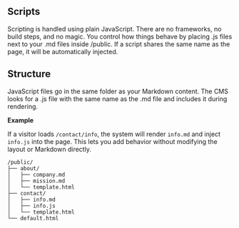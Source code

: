 ## Scripts

Scripting is handled using plain JavaScript. There are no frameworks, no build steps, and no magic. You control how things behave by placing .js files next to your .md files inside /public. If a script shares the same name as the page, it will be automatically injected.

## Structure

JavaScript files go in the same folder as your Markdown content. The CMS looks for a .js file with the same name as the .md file and includes it during rendering.

**Example**

If a visitor loads `/contact/info`, the system will render `info.md` and inject `info.js` into the page. This lets you add behavior without modifying the layout or Markdown directly.

	/public/
	├── about/
	│   ├── company.md
	│   ├── mission.md
	│   └── template.html
	├── contact/
	│   ├── info.md
	│   ├── info.js
	│   └── template.html
	└── default.html
